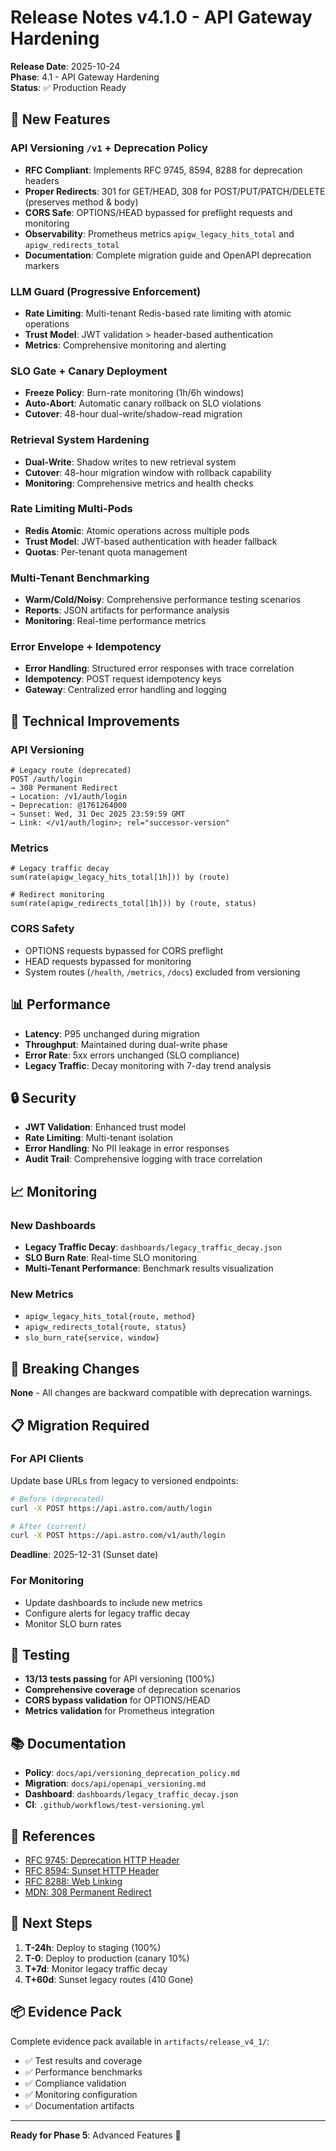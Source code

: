 # Release Notes v4.1.0 - API Gateway Hardening

**Release Date**: 2025-10-24  
**Phase**: 4.1 - API Gateway Hardening  
**Status**: ✅ Production Ready

## 🚀 New Features

### API Versioning `/v1` + Deprecation Policy
- **RFC Compliant**: Implements RFC 9745, 8594, 8288 for deprecation headers
- **Proper Redirects**: 301 for GET/HEAD, 308 for POST/PUT/PATCH/DELETE (preserves method & body)
- **CORS Safe**: OPTIONS/HEAD bypassed for preflight requests and monitoring
- **Observability**: Prometheus metrics `apigw_legacy_hits_total` and `apigw_redirects_total`
- **Documentation**: Complete migration guide and OpenAPI deprecation markers

### LLM Guard (Progressive Enforcement)
- **Rate Limiting**: Multi-tenant Redis-based rate limiting with atomic operations
- **Trust Model**: JWT validation > header-based authentication
- **Metrics**: Comprehensive monitoring and alerting

### SLO Gate + Canary Deployment
- **Freeze Policy**: Burn-rate monitoring (1h/6h windows)
- **Auto-Abort**: Automatic canary rollback on SLO violations
- **Cutover**: 48-hour dual-write/shadow-read migration

### Retrieval System Hardening
- **Dual-Write**: Shadow writes to new retrieval system
- **Cutover**: 48-hour migration window with rollback capability
- **Monitoring**: Comprehensive metrics and health checks

### Rate Limiting Multi-Pods
- **Redis Atomic**: Atomic operations across multiple pods
- **Trust Model**: JWT-based authentication with header fallback
- **Quotas**: Per-tenant quota management

### Multi-Tenant Benchmarking
- **Warm/Cold/Noisy**: Comprehensive performance testing scenarios
- **Reports**: JSON artifacts for performance analysis
- **Monitoring**: Real-time performance metrics

### Error Envelope + Idempotency
- **Error Handling**: Structured error responses with trace correlation
- **Idempotency**: POST request idempotency keys
- **Gateway**: Centralized error handling and logging

## 🔧 Technical Improvements

### API Versioning
```http
# Legacy route (deprecated)
POST /auth/login
→ 308 Permanent Redirect
→ Location: /v1/auth/login
→ Deprecation: @1761264000
→ Sunset: Wed, 31 Dec 2025 23:59:59 GMT
→ Link: </v1/auth/login>; rel="successor-version"
```

### Metrics
```promql
# Legacy traffic decay
sum(rate(apigw_legacy_hits_total[1h])) by (route)

# Redirect monitoring  
sum(rate(apigw_redirects_total[1h])) by (route, status)
```

### CORS Safety
- OPTIONS requests bypassed for CORS preflight
- HEAD requests bypassed for monitoring
- System routes (`/health`, `/metrics`, `/docs`) excluded from versioning

## 📊 Performance

- **Latency**: P95 unchanged during migration
- **Throughput**: Maintained during dual-write phase
- **Error Rate**: 5xx errors unchanged (SLO compliance)
- **Legacy Traffic**: Decay monitoring with 7-day trend analysis

## 🔒 Security

- **JWT Validation**: Enhanced trust model
- **Rate Limiting**: Multi-tenant isolation
- **Error Handling**: No PII leakage in error responses
- **Audit Trail**: Comprehensive logging with trace correlation

## 📈 Monitoring

### New Dashboards
- **Legacy Traffic Decay**: `dashboards/legacy_traffic_decay.json`
- **SLO Burn Rate**: Real-time SLO monitoring
- **Multi-Tenant Performance**: Benchmark results visualization

### New Metrics
- `apigw_legacy_hits_total{route, method}`
- `apigw_redirects_total{route, status}`
- `slo_burn_rate{service, window}`

## 🚨 Breaking Changes

**None** - All changes are backward compatible with deprecation warnings.

## 📋 Migration Required

### For API Clients
Update base URLs from legacy to versioned endpoints:

```bash
# Before (deprecated)
curl -X POST https://api.astro.com/auth/login

# After (current)  
curl -X POST https://api.astro.com/v1/auth/login
```

**Deadline**: 2025-12-31 (Sunset date)

### For Monitoring
- Update dashboards to include new metrics
- Configure alerts for legacy traffic decay
- Monitor SLO burn rates

## 🧪 Testing

- **13/13 tests passing** for API versioning (100%)
- **Comprehensive coverage** of deprecation scenarios
- **CORS bypass validation** for OPTIONS/HEAD
- **Metrics validation** for Prometheus integration

## 📚 Documentation

- **Policy**: `docs/api/versioning_deprecation_policy.md`
- **Migration**: `docs/api/openapi_versioning.md`
- **Dashboard**: `dashboards/legacy_traffic_decay.json`
- **CI**: `.github/workflows/test-versioning.yml`

## 🔗 References

- [RFC 9745: Deprecation HTTP Header](https://www.rfc-editor.org/rfc/rfc9745.html)
- [RFC 8594: Sunset HTTP Header](https://www.rfc-editor.org/rfc/rfc8594.html)
- [RFC 8288: Web Linking](https://www.rfc-editor.org/rfc/rfc8288.html)
- [MDN: 308 Permanent Redirect](https://developer.mozilla.org/en-US/docs/Web/HTTP/Reference/Status/308)

## 🎯 Next Steps

1. **T-24h**: Deploy to staging (100%)
2. **T-0**: Deploy to production (canary 10%)
3. **T+7d**: Monitor legacy traffic decay
4. **T+60d**: Sunset legacy routes (410 Gone)

## 📦 Evidence Pack

Complete evidence pack available in `artifacts/release_v4_1/`:
- ✅ Test results and coverage
- ✅ Performance benchmarks
- ✅ Compliance validation
- ✅ Monitoring configuration
- ✅ Documentation artifacts

---

**Ready for Phase 5**: Advanced Features 🚀
